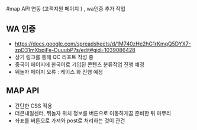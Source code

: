 #map API 연동 (고객지원 페이지 ) , wa인증 추가 작업


## WA 인증 
 - https://docs.google.com/spreadsheets/d/1M740zHe2hG1rKmqQ5DYX7-zpD31mXbpiFe-DuuubP7s/edit#gid=1039086428
 - 상기 링크를 통해 QC 리포트 작성 중
 - 중국어 페이지에 한국어로 기입된 콘텐츠 분류작업 진행 예정
 - 뛰놀자 페이지 오류 : 케이스 화 진행 예정 

 ## MAP API

  - 간단한 CSS 적용
  - 더큰내일센터, 뛰놀자 위치 정보를 버튼으로 이동하게끔 준비한 뒤 마무리
  - 좌표를 버튼으로 가져와 post로 처리하는 것이 관건